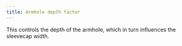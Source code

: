 ```yaml
---
title: Armhole depth factor
---
```


This controls the depth of the armhole, which in turn influences the sleevecap width.
